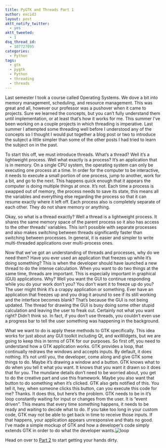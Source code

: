 ```yaml
---
title: PyGTK and Threads Part 1
author: excid3
layout: post
aktt_notify_twitter:
  - yes
aktt_tweeted:
  - 1
dsq_thread_id:
  - 107727095
categories:
  - Python
tags:
  - gtk
  - pygtk
  - Python
  - threading
  - threads
---
```

Last semester I took a course called Operating Systems. We dove a bit into memory management, scheduling, and resource management. This was great and all, however our professor was a pushover when it came to projects. Sure we learned the concepts, but you can’t fully understand them until implementation, or at least that’s how it works for me. This summer I’ve been working on a couple projects in which threading is imperative. Last summer I attempted some threading well before I understood any of the concepts so I thought I would put together a blog post or two to introduce the subject a little simpler than some of the other posts I had tried to learn the subject on in the past.

To start this off, we must introduce threads. What’s a thread? Well it’s a lightweight process. Well what exactly is a process? It’s an application that is in memory. On a single CPU system, the operating system can only be executing one process at a time. In order for the computer to be interactive, it needs to execute a small portion of one process, jump to another, work for a bit, and go to the next. This happens quick enough that it appears the computer is doing multiple things at once. It’s not. Each time a process is swapped out of memory, the process needs to save its state, this means all the variables and everything else regarding the process so that it can resume exactly where it left off. Each process also is completely separate of each other. They do not share memory or anything.

Okay, so what is a thread exactly? Well a thread is a lightweight process. It shares the same memory space of the parent process so it also has access to the other threads’ variables. This isn’t possible with separate processes and also makes switching between threads significantly faster than switching between processes. In general, it is easier and simpler to write multi-threaded applications over multi-process ones.

Now that we’ve got an understanding of threads and processes, why do we need them? Have you ever used an application that freezes up while it’s doing something? This is when the developer should have launched a new thread to do the intense calculation. When you want to do two things at the same time, threads are important. This is especially important in graphical (GUI) applications. Why? Well you want the GUI to continue responding while you do your work don’t you? You don’t want it to freeze up do you? The user might think it’s a crappy application or something. Ever have an application that freezes up and you drag it around to see if its still working and the interface becomes blank? That’s because the GUI is not being updated. The thread for drawing the GUI is busy doing some other stupid calculation and leaving the user to freak out. Certainly not what you want right? Didn’t think so. In fact, if you don’t use threads, you couldn’t even use a progress bar to tell the user something was happening in the background.

What we want to do is apply these methods to GTK specifically. This idea works for just about any GUI toolkit including Qt, and wxWidgets, but we are going to keep this in terms of GTK for our purposes. So first off, you need to understand how a GTK application works. GTK provides a loop, that continually redraws the windows and accepts inputs. By default, it does nothing. It’s not until you, the developer, come along and give GTK some things to do. Maybe it’s drawing a window and a button. GTK knows what to do when you tell it what you want. It knows that you want it drawn so it does that for you. The mundane details don’t need to be worried about, you get to do the creative part and use this framework. Maybe you also want that button to do something when it’s clicked. GTK also gets notified of this. You tell it, hey, when someone clicks this button, can you execute this code for me? Thanks. It does this, but here’s the problem. GTK needs to be in it’s loop constantly waiting for input or changes from the user. It is “event driven”. This means that every time something happens, it needs to be ready and waiting to decide what to do. If you take too long in your custom code, GTK may not be able to get back in time to receive those inputs. If that happens, your application appears unresponsive and thats no good. I’ve made a simple mockup of GTK and how a developer’s code simply extends GTK in order to do what the developer wants.![][1]

Head on over to [Part 2][2] to start getting your hands dirty.

   [1]: http://excid3.com/blog/wp-content/uploads/2010/06/loop.png (loop)
   [2]: http://excid3.com/blog/2010/06/pygtk-and-threads-part-2/
